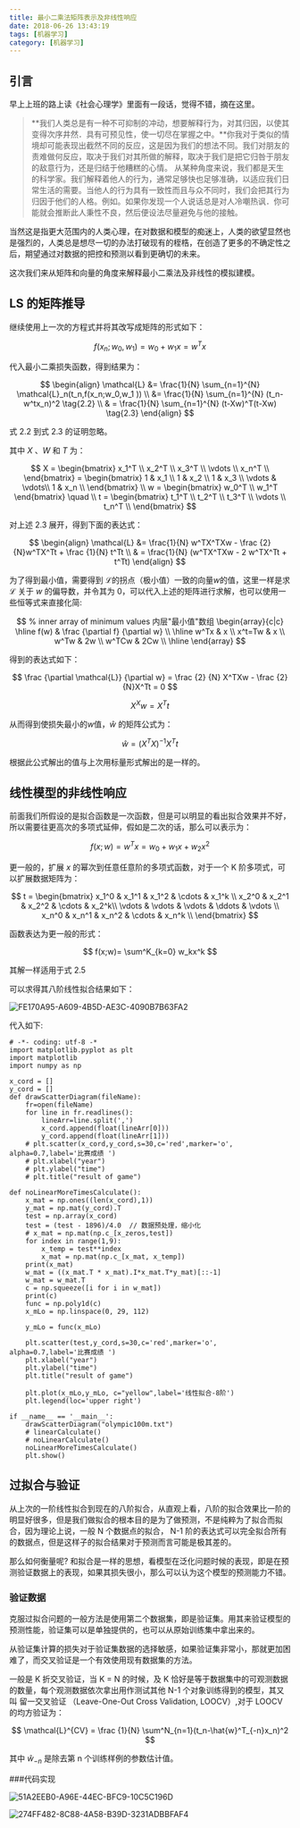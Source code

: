```yaml
---
title: 最小二乘法矩阵表示及非线性响应
date: 2018-06-26 13:43:19
tags: [机器学习]
category: [机器学习]
---
```


## 引言
早上上班的路上读《社会心理学》里面有一段话，觉得不错，摘在这里。

> **我们人类总是有一种不可抑制的冲动，想要解释行为，对其归因，以使其变得次序井然．具有可预见性，使一切尽在掌握之中。**你我对于类似的情境却可能表现出截然不同的反应，这是因为我们的想法不同。我们对朋友的责难做何反应，取决于我们对其所做的解释，取决于我们是把它归咎于朋友的敌意行为，还是归结于他糟糕的心情。
> 从某种角度来说，我们都是天生的科学家。我们解释着他人的行为，通常足够快也足够准确，以适应我们日常生活的需要。当他人的行为具有一致性而且与众不同时，我们会把其行为归因于他们的人格。例如。如果你发现一个人说话总是对人冷嘲热讽．你可能就会推断此人秉性不良，然后便设法尽量避免与他的接触。

当然这是指更大范围内的人类心理，在对数据和模型的痴迷上，人类的欲望显然也是强烈的，人类总是想尽一切的办法打破现有的桎梏，在创造了更多的不确定性之后，期望通过对数据的把控和预测以看到更确切的未来。

这次我们来从矩阵和向量的角度来解释最小二乘法及非线性的模拟建模。

## LS 的矩阵推导
继续使用上一次的方程式并将其改写成矩阵的形式如下：


$$
f(x_n;w_0,w_1) = w_0 + w_1x = w^Tx \tag{2.1}
$$

代入最小二乘损失函数，得到结果为：

$$
\begin{align}
\mathcal{L} &= \frac{1}{N} \sum_{n=1}^{N} \mathcal{L}_n(t_n,f(x_n;w_0,w_1 )) \\
&= \frac{1}{N} \sum_{n=1}^{N} (t_n-w^tx_n)^2 \tag{2.2} \\
& = \frac{1}{N} \sum_{n=1}^{N} (t-Xw)^T(t-Xw) \tag{2.3}
\end{align}
$$

式 2.2 到式 2.3 的证明忽略。

其中 $X$ 、$W$ 和 $T$ 为：

$$
 X = \begin{bmatrix} x_1^T  \\ x_2^T  \\ x_3^T   \\ \vdots \\  x_n^T  \\ \end{bmatrix} =  \begin{bmatrix} 1 & x_1  \\ 1 &  x_2 \\ 1 & x_3  \\ \vdots & \vdots\\ 1 & x_n  \\ \end{bmatrix} \\
 w = \begin{bmatrix} w_0^T  \\ w_1^T \end{bmatrix} \quad \\
 t = \begin{bmatrix} t_1^T  \\ t_2^T  \\ t_3^T   \\ \vdots \\  t_n^T  \\ \end{bmatrix}
$$

对上述 2.3 展开，得到下面的表达式：

$$
\begin{align}
\mathcal{L} &= \frac{1}{N} w^TX^TXw - \frac {2} {N}w^TX^Tt + \frac {1}{N} t^Tt \\
& = \frac{1}{N} (w^TX^TXw - 2 w^TX^Tt + t^Tt)
\end{align}
$$

为了得到最小值，需要得到 $\mathcal{L}$的拐点（极小值）一致的向量$w$的值，这里一样是求 $\mathcal{L}$ 关于 $w$ 的偏导数，并令其为 0，可以代入上述的矩阵进行求解，也可以使用一些恒等式来直接化简:

$$
% inner array of minimum values 内层"最小值"数组
\begin{array}{c|c}
\hline
f(w) & 
\frac {\partial f} {\partial w} \\
\hline
w^Tx & x \\
x^t=Tw & x \\
w^Tw & 2w \\
w^TCw & 2Cw \\
\hline
\end{array}
$$

得到的表达式如下：

$$
\frac {\partial \mathcal{L}} {\partial w} = \frac {2} {N} X^TXw - \frac {2} {N}X^Tt = 0 
$$

$$
X^Xw = X^Tt \tag{2.4}
$$

从而得到使损失最小的$w$值，$\hat w$ 的矩阵公式为：

$$
\hat w = (X^TX)^{-1}X^Tt \tag{2.5}
$$

根据此公式解出的值与上次用标量形式解出的是一样的。

## 线性模型的非线性响应

前面我们所假设的是拟合函数是一次函数，但是可以明显的看出拟合效果并不好，所以需要往更高次的多项式延伸，假如是二次的话，那么可以表示为：

$$
f(x;w) = w^Tx = w_0+w_1x+w_2x^2
$$

更一般的，扩展 $x$ 的幂次到任意任意阶的多项式函数，对于一个 K 阶多项式，可以扩展数据矩阵为：

$$
t = \begin{bmatrix} 
x_1^0 & x_1^1 & x_1^2 & \cdots & x_1^k \\ 
x_2^0 & x_2^1 & x_2^2 & \cdots & x_2^k\\ 
\vdots & \vdots & \vdots & \ddots & \vdots \\
x_n^0 & x_n^1 & x_n^2 & \cdots & x_n^k \\
\end{bmatrix}
$$

函数表达为更一般的形式：

$$
f(x;w)= \sum^K_{k=0} w_kx^k
$$

其解一样适用于式 $2.5$

可以求得其八阶线性拟合结果如下：

![FE170A95-A609-4B5D-AE3C-4090B7B63FA2](media/FE170A95-A609-4B5D-AE3C-4090B7B63FA2.png)

代入如下:

```
# -*- coding: utf-8 -*
import matplotlib.pyplot as plt
import matplotlib
import numpy as np

x_cord = []
y_cord = []
def drawScatterDiagram(fileName):
    fr=open(fileName)
    for line in fr.readlines():
        lineArr=line.split(',')
        x_cord.append(float(lineArr[0]))
        y_cord.append(float(lineArr[1]))
    # plt.scatter(x_cord,y_cord,s=30,c='red',marker='o', alpha=0.7,label='比赛成绩 ')
    # plt.xlabel("year")
    # plt.ylabel("time")
    # plt.title("result of game")

def noLinearMoreTimesCalculate():
    x_mat = np.ones((len(x_cord),1))
    y_mat = np.mat(y_cord).T
    test = np.array(x_cord)
    test = (test - 1896)/4.0  // 数据预处理，缩小化
    # x_mat = np.mat(np.c_[x_zeros,test])
    for index in range(1,9):
        x_temp = test**index
        x_mat = np.mat(np.c_[x_mat, x_temp])
    print(x_mat)
    w_mat = ((x_mat.T * x_mat).I*x_mat.T*y_mat)[::-1]
    w_mat = w_mat.T
    c = np.squeeze([i for i in w_mat])
    print(c)
    func = np.poly1d(c)
    x_mLo = np.linspace(0, 29, 112)

    y_mLo = func(x_mLo)

    plt.scatter(test,y_cord,s=30,c='red',marker='o', alpha=0.7,label='比赛成绩 ')
    plt.xlabel("year")
    plt.ylabel("time")
    plt.title("result of game")

    plt.plot(x_mLo,y_mLo, c="yellow",label='线性拟合-8阶')
    plt.legend(loc='upper right')

if __name__ == '__main__':
    drawScatterDiagram("olympic100m.txt")
    # linearCalculate()
    # noLinearCalculate()
    noLinearMoreTimesCalculate()
    plt.show()
```

## 过拟合与验证
从上次的一阶线性拟合到现在的八阶拟合，从直观上看，八阶的拟合效果比一阶的明显好很多，但是我们做拟合的根本目的是为了做预测，不是纯粹为了拟合而拟合，因为理论上说，一般 N 个数据点的拟合， N-1 阶的表达式可以完全拟合所有的数据点，但是这样子的拟合结果对于预测而言可能是极其差的。

那么如何衡量呢?
和拟合是一样的思想，看模型在泛化问题时候的表现，即是在预测验证数据上的表现，如果其损失很小，那么可以认为这个模型的预测能力不错。

### 验证数据
克服过拟合问题的一般方法是使用第二个数据集，即是验证集。用其来验证模型的预测性能，验证集可以是单独提供的，也可以从原始训练集中拿出来的。

从验证集计算的损失对于验证集数据的选择敏感，如果验证集非常小，那就更加困难了，而交叉验证是一个有效使用现有数据集的方法。

一般是 K 折交叉验证，当 K = N 的时候，及 K 恰好是等于数据集中的可观测数据的数量，每个观测数据依次拿出用作测试其他 N-1 个对象训练得到的模型，其又叫 留一交叉验证 （Leave-One-Out Cross Validation, LOOCV）,对于 LOOCV 的均方验证为：

$$
\mathcal{L}^{CV} = \frac {1}{N} \sum^N_{n=1}(t_n-\hat{w}^T_{-n}x_n)^2
$$

其中 $\hat{w}_{-n}$ 是除去第 n 个训练样例的参数估计值。

###代码实现

![51A2EEB0-A96E-44EC-BFC9-10C5C196D](media/51A2EEB0-A96E-44EC-BFC9-10C5C196DC89.png)



![274FF482-8C88-4A58-B39D-3231ADBBFAF4](media/274FF482-8C88-4A58-B39D-3231ADBBFAF4.png)
  


